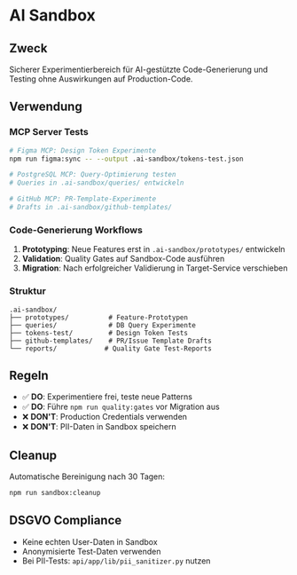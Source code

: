 # AI Sandbox

## Zweck

Sicherer Experimentierbereich für AI-gestützte Code-Generierung und Testing ohne Auswirkungen auf Production-Code.

## Verwendung

### MCP Server Tests
```bash
# Figma MCP: Design Token Experimente
npm run figma:sync -- --output .ai-sandbox/tokens-test.json

# PostgreSQL MCP: Query-Optimierung testen
# Queries in .ai-sandbox/queries/ entwickeln

# GitHub MCP: PR-Template-Experimente
# Drafts in .ai-sandbox/github-templates/
```

### Code-Generierung Workflows

1. **Prototyping**: Neue Features erst in `.ai-sandbox/prototypes/` entwickeln
2. **Validation**: Quality Gates auf Sandbox-Code ausführen
3. **Migration**: Nach erfolgreicher Validierung in Target-Service verschieben

### Struktur

```
.ai-sandbox/
├── prototypes/          # Feature-Prototypen
├── queries/             # DB Query Experimente
├── tokens-test/         # Design Token Tests
├── github-templates/    # PR/Issue Template Drafts
└── reports/            # Quality Gate Test-Reports
```

## Regeln

- ✅ **DO**: Experimentiere frei, teste neue Patterns
- ✅ **DO**: Führe `npm run quality:gates` vor Migration aus
- ❌ **DON'T**: Production Credentials verwenden
- ❌ **DON'T**: PII-Daten in Sandbox speichern

## Cleanup

Automatische Bereinigung nach 30 Tagen:
```bash
npm run sandbox:cleanup
```

## DSGVO Compliance

- Keine echten User-Daten in Sandbox
- Anonymisierte Test-Daten verwenden
- Bei PII-Tests: `api/app/lib/pii_sanitizer.py` nutzen
```
